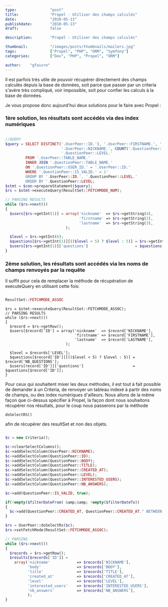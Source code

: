 ```yaml
---
type:               "post"
title:              "Propel - Utiliser des champs calculés"
date:               "2010-05-13"
publishdate:        "2010-05-13"
draft:              false

description:        "Propel - Utiliser des champs calculés"

thumbnail:          "/images/posts/thumbnails/mailers.jpg"
tags:               ["Propel", "PHP", "ORM", "Symfony"]
categories:         ["Dev", "PHP", "Propel", "ORM"]

author:    "gfaivre"
---
```


Il est parfois très utile de pouvoir récupérer directement des champs calculés depuis la base de données, soit parce que passer par un criteria s'avère très compliqué, voir impossible, soit pour confier les calculs à la base de données.

Je vous propose donc aujourd'hui deux solutions pour le faire avec Propel :<!--more-->

### 1ère solution, les résultats sont accédés via des index numériques

```php

//QUERY
$query = SELECT DISTINCT('.UserPeer::ID.'), '.UserPeer::FIRSTNAME.', '.UserPeer::LASTNAME.',
                         '.UserPeer::NICKNAME.', COUNT('.QuestionPeer::ID.') AS NB_QUESTIONS,
                         '.QuestionPeer::LEVEL.'
         FROM '.UserPeer::TABLE_NAME.'
         INNER JOIN '.QuestionPeer::TABLE_NAME.'
         ON '.QuestionPeer::USER_ID.' = '.UserPeer::ID.'
         WHERE '.QuestionPeer::IS_VALID.' = 1'
         GROUP BY '.UserPeer::ID.', '.QuestionPeer::LEVEL.'
         ORDER BY '.QuestionPeer::LEVEL;
$stmt = $con->prepareStatement($query);
$rs = $stmt->executeQuery(ResultSet::FETCHMODE_NUM);

// PARSING RESULTS
while ($rs->next())
{
  $users[$rs->getInt(1)] = array('nickname'  => $rs->getString(4),
                                 'firstname' => $rs->getString(2),
                                 'lastname'  => $rs->getString(3),
                           );

  $level = $rs->getInt(6);
  $questions[$rs->getInt(1)][(($level < 5) ? $level : 5)] = $rs->getInt(5);
  $users[$rs->getInt(1)]['questions']                     = $questions[$rs->getInt(1)];
}
```


### 2ème solution, les résultats sont accédés via les noms de champs renvoyés par la requête

Il suffit pour cela de remplacer la méthode de récupération de executeQuery en utilisant cette fois:

```php

ResultSet::FETCHMODE_ASSOC
```


```
$rs = $stmt->executeQuery(ResultSet::FETCHMODE_ASSOC);
// PARSING RESULTS
while ($rs->next())
{
  $record = $rs->getRow();
  $users[$record['ID'] = array('nickname'  => $record['NICKNAME'],
                               'firstname' => $record['FIRSTNAME'],
                               'lastname'  => $record['LASTNAME'],
                           );

  $level = $records['LEVEL'];
  $questions[$record['ID']][(($level < 5) ? $level : 5)] = $record['NB_QUESTIONS'];
  $users[record['ID']]['questions']                      = $questions[$record['ID']];
}
```

Pour ceux qui souhaitent mixer les deux méthodes, il est tout à fait possible de demander à un Criteria, de renvoyer un tableau indexé à partir
des noms de champs, ou des index numériques d'ailleurs.
Nous allons de la même façon que ci-dessus spécifier à Propel, la façon dont nous souhaitons récupérer nos résultats, pour le coup nous passerons
par la méthode

```
doSelectRS()
```

afin de récupérer des resultSet et non des objets.

```php

$c = new Criteria();

$c->clearSelectColumns();
$c->addSelectColumn(UserPeer::NICKNAME);
$c->addSelectColumn(QuestionPeer::ID);
$c->addSelectColumn(QuestionPeer::BODY);
$c->addSelectColumn(QuestionPeer::TITLE);
$c->addSelectColumn(QuestionPeer::CREATED_AT);
$c->addSelectColumn(QuestionPeer::LEVEL);
$c->addSelectColumn(QuestionPeer::INTERESTED_USERS);
$c->addSelectColumn(QuestionPeer::NB_ANSWERS);

$c->add(QuestionPeer::IS_VALID, true);

if(!empty($filterDateFrom) &amp;&amp; !empty($filterDateTo))
{
  $c->add(QuestionPeer::CREATED_AT, QuestionPeer::CREATED_AT." BETWEEN '".$filterDateFrom."'AND '".$filterDateTo."'", Criteria::CUSTOM);
}

$rs = UserPeer::doSelectRs($c);
$rs->setFetchMode(ResultSet::FETCHMODE_ASSOC);

// PARSING
while ($rs->next())
{
  $records = $rs->getRow();
  $results[$records['ID']] =
    array('nickname'            => $records['NICKNAME'],
          'body'                => $records['BODY'],
          'title'               => $records['TITLE'],
          'created_at'          => $records['CREATED_AT'],
          'level'               => $records['LEVEL'],
          'interested_users'    => $records['INTERESTED_USERS'],
          'nb_answers'          => $records['NB_ANSWERS'],
          );
}
```
